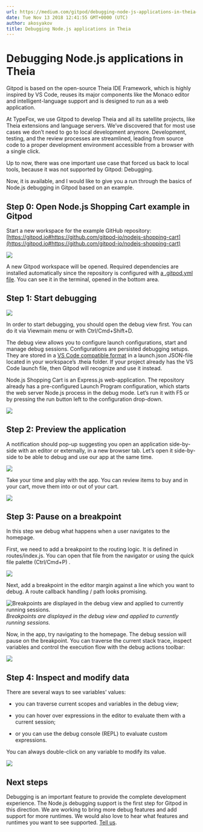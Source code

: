 ```yaml
---
url: https://medium.com/gitpod/debugging-node-js-applications-in-theia-76c94c76f0a1
date: Tue Nov 13 2018 12:41:55 GMT+0000 (UTC)
author: akosyakov
title: Debugging Node.js applications in Theia
---
```


# Debugging Node.js applications in Theia

Gitpod is based on the open-source Theia IDE Framework, which is highly inspired by VS Code, reuses its major components like the Monaco editor and intelligent-language support and is designed to run as a web application.

At TypeFox, we use Gitpod to develop Theia and all its satellite projects, like Theia extensions and language servers. We’ve discovered that for most use cases we don’t need to go to local development anymore. Development, testing, and the review processes are streamlined, leading from source code to a proper development environment accessible from a browser with a single click.

Up to now, there was one important use case that forced us back to local tools, because it was not supported by Gitpod: Debugging.

Now, it is available, and I would like to give you a run through the basics of Node.js debugging in Gitpod based on an example.

## Step 0: Open Node.js Shopping Cart example in Gitpod

Start a new workspace for the example GitHub repository: [https://gitpod.io#https://github.com/gitpod-io/nodejs-shopping-cart](https://gitpod.io#https://github.com/gitpod-io/nodejs-shopping-cart)

![](https://cdn-images-1.medium.com/max/2992/0*WySkgfqLHyOkQq_c)

A new Gitpod workspace will be opened. Required dependencies are installed automatically since the repository is configured with [a .gitpod.yml file](https://docs.gitpod.io/40_Configuration.html). You can see it in the terminal, opened in the bottom area.

## Step 1: Start debugging

![](https://cdn-images-1.medium.com/max/2000/0*cm6tolHouEztvvuC)

In order to start debugging, you should open the debug view first. You can do it via Viewmain menu or with Ctrl/Cmd+Shift+D.

The debug view allows you to configure launch configurations, start and manage debug sessions. Configurations are persisted debugging setups. They are stored in a [VS Code compatible format](https://code.visualstudio.com/docs/editor/debugging#_launchjson-attributes) in a launch.json JSON-file located in your workspace’s .theia folder. If your project already has the VS Code launch file, then Gitpod will recognize and use it instead.

Node.js Shopping Cart is an Express.js web-application. The repository already has a pre-configured Launch Program configuration, which starts the web server Node.js process in the debug mode. Let’s run it with F5 or by pressing the run button left to the configuration drop-down.

![](https://cdn-images-1.medium.com/max/3644/1*SUD-Cfy3YC86JJmgo1bLpA.png)

## Step 2: Preview the application

A notification should pop-up suggesting you open an application side-by-side with an editor or externally, in a new browser tab. Let’s open it side-by-side to be able to debug and use our app at the same time.

![](https://cdn-images-1.medium.com/max/4512/1*65SBIeZyvn_31V9biYKNAQ.png)

Take your time and play with the app. You can review items to buy and in your cart, move them into or out of your cart.

![](https://cdn-images-1.medium.com/max/7676/1*M6KN6axYYOW8iqlnqsXpVw.png)

## Step 3: Pause on a breakpoint

In this step we debug what happens when a user navigates to the homepage.

First, we need to add a breakpoint to the routing logic. It is defined in routes/index.js. You can open that file from the navigator or using the quick file palette (Ctrl/Cmd+P) .

![](https://cdn-images-1.medium.com/max/2500/1*6ni4GKFo9FFJoh_r8lvLVg.png)

Next, add a breakpoint in the editor margin against a line which you want to debug. A route callback handling / path looks promising.

![Breakpoints are displayed in the debug view and applied to currently running sessions.](https://cdn-images-1.medium.com/max/2988/1*AaqYqH5LILFw4g0-jNu5Bg.png)*Breakpoints are displayed in the debug view and applied to currently running sessions.*

Now, in the app, try navigating to the homepage. The debug session will pause on the breakpoint. You can traverse the current stack trace, inspect variables and control the execution flow with the debug actions toolbar:

![](https://cdn-images-1.medium.com/max/2000/1*Ru0MXHEcU_RzQEAKX30seA.png)

## Step 4: Inspect and modify data

There are several ways to see variables’ values:

* you can traverse current scopes and variables in the debug view;

* you can hover over expressions in the editor to evaluate them with a current session;

* or you can use the debug console (REPL) to evaluate custom expressions.

You can always double-click on any variable to modify its value.

![](https://cdn-images-1.medium.com/max/7676/1*_zf4PL_AWfzeBZlp2mRjZQ.png)

## Next steps

Debugging is an important feature to provide the complete development experience. The Node.js debugging support is the first step for Gitpod in this direction. We are working to bring more debug features and add support for more runtimes. We would also love to hear what features and runtimes you want to see supported. [Tell us](https://github.com/gitpod-io/gitpod/issues/new/choose).
